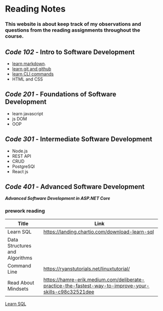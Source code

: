 # Reading Notes
### This website is about keep track of my observations and questions from the reading assignments throughout the course.
## *Code 102* - **Intro to Software Development**
- [learn markdown](https://www.markdownguide.org/basic-syntax/).
- [learn git and github](https://www.plesk.com/blog/various/git-commands-cheat-sheet/)
- [learn CLI commands](https://www.codecademy.com/learn/learn-the-command-line/modules/learn-the-command-line-navigation/cheatsheet)
- HTML and CSS
## *Code 201* - **Foundations of Software Development**
* learn javascript
* js DOM
* OOP
## *Code 301* - **Intermediate Software Development**
* Node.js
* REST API
* CRUD
* PostgreSQl
* React js

## *Code 401* - **Advanced Software Development**
***Advanced Software Development in ASP.NET Core***
### prework reading
| Title      | Link |
| ----------- | ----------- |
| Learn SQL      | https://landing.chartio.com/download-learn-sql       |
| Data Structures and Algorithms |         |
|Command Line | https://ryanstutorials.net/linuxtutorial/ |
|Read About Mindsets| https://hamre-erik.medium.com/deliberate-practice-the-fastest-way-to-improve-your-skills-c98c32521dee|

[Learn SQL](sql.md)